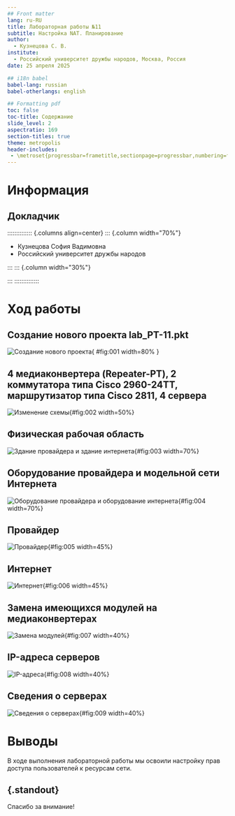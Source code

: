 ```yaml
---
## Front matter
lang: ru-RU
title: Лабораторная работы №11
subtitle: Настройка NAT. Планирование
author:
  - Кузнецова С. В.
institute:
  - Российский университет дружбы народов, Москва, Россия
date: 25 апреля 2025

## i18n babel
babel-lang: russian
babel-otherlangs: english

## Formatting pdf
toc: false
toc-title: Содержание
slide_level: 2
aspectratio: 169
section-titles: true
theme: metropolis
header-includes:
 - \metroset{progressbar=frametitle,sectionpage=progressbar,numbering=fraction}
---
```


# Информация

## Докладчик

:::::::::::::: {.columns align=center}
::: {.column width="70%"}

  * Кузнецова София Вадимовна
  * Российский университет дружбы народов

:::
::: {.column width="30%"}

:::
::::::::::::::

# Ход работы

## Создание нового проекта lab_PT-11.pkt

![Создание нового проекта](image/1.png){ #fig:001 width=80% }

## 4 медиаконвертера (Repeater-PT), 2 коммутатора типа Cisco 2960-24TT, маршрутизатор типа Cisco 2811, 4 сервера

![Изменение схемы](image/2.png){#fig:002 width=50%}

## Физическая рабочая область 

![Здание провайдера и здание интернета](image/3.png){#fig:003 width=70%}

## Оборудование провайдера и модельной сети Интернета

![Оборудование провайдера и оборудование интернета](image/4.png){#fig:004 width=70%}

## Провайдер

![Провайдер](image/5.png){#fig:005 width=45%}

## Интернет

![Интернет](image/6.png){#fig:006 width=45%}

## Замена имеющихся модулей на медиаконвертерах 

![Замена модулей](image/7.png){#fig:007 width=40%}

## IP-адреса серверов 

![IP-адреса](image/8.png){#fig:008 width=40%}

## Cведения о серверах 

![Сведения о серверах](image/9.png){#fig:009 width=40%}

# Выводы

В ходе выполнения лабораторной работы мы освоили настройку прав доступа пользователей к ресурсам сети.

## {.standout}

Спасибо за внимание!
